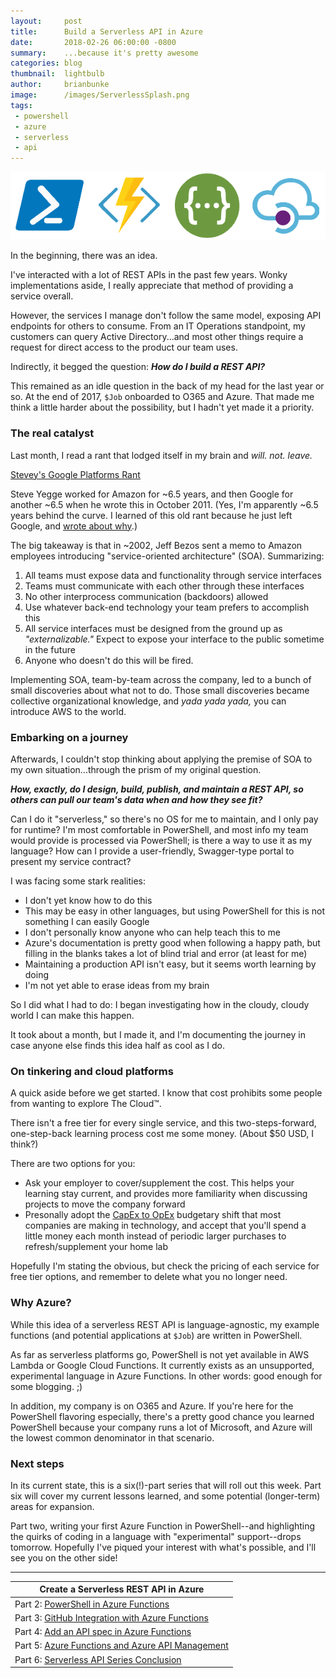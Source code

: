 ```yaml
---
layout:     post
title:      Build a Serverless API in Azure
date:       2018-02-26 06:00:00 -0800
summary:    ...because it's pretty awesome
categories: blog
thumbnail:  lightbulb
author:     brianbunke
image:      /images/ServerlessSplash.png
tags:
 - powershell
 - azure
 - serverless
 - api
---
```


[![icons](/images/ServerlessIcons.png)](/images/ServerlessIcons.png)

In the beginning, there was an idea.

I've interacted with a lot of REST APIs in the past few years. Wonky implementations aside, I really appreciate that method of providing a service overall.

However, the services I manage don't follow the same model, exposing API endpoints for others to consume. From an IT Operations standpoint, my customers can query Active Directory...and most other things require a request for direct access to the product our team uses.

Indirectly, it begged the question: **_How do I build a REST API?_**

This remained as an idle question in the back of my head for the last year or so. At the end of 2017, `$Job` onboarded to O365 and Azure. That made me think a little harder about the possibility, but I hadn't yet made it a priority.

### The real catalyst

Last month, I read a rant that lodged itself in my brain and _will. not. leave._

[Stevey's Google Platforms Rant]

Steve Yegge worked for Amazon for ~6.5 years, and then Google for another ~6.5 when he wrote this in October 2011. (Yes, I'm apparently ~6.5 years behind the curve. I learned of this old rant because he just left Google, and [wrote about why].)

The big takeaway is that in ~2002, Jeff Bezos sent a memo to Amazon employees introducing "service-oriented architecture" (SOA). Summarizing:

1. All teams must expose data and functionality through service interfaces
2. Teams must communicate with each other through these interfaces
3. No other interprocess communication (backdoors) allowed
4. Use whatever back-end technology your team prefers to accomplish this
5. All service interfaces must be designed from the ground up as _"externalizable."_ Expect to expose your interface to the public sometime in the future
6. Anyone who doesn't do this will be fired.

Implementing SOA, team-by-team across the company, led to a bunch of small discoveries about what not to do. Those small discoveries became collective organizational knowledge, and _yada yada yada,_ you can introduce AWS to the world.

### Embarking on a journey

Afterwards, I couldn't stop thinking about applying the premise of SOA to my own situation...through the prism of my original question.

**_How, exactly, do I design, build, publish, and maintain a REST API, so others can pull our team's data when and how they see fit?_**

Can I do it "serverless," so there's no OS for me to maintain, and I only pay for runtime? I'm most comfortable in PowerShell, and most info my team would provide is processed via PowerShell; is there a way to use it as my language? How can I provide a user-friendly, Swagger-type portal to present my service contract?

I was facing some stark realities:

- I don't yet know how to do this
- This may be easy in other languages, but using PowerShell for this is not something I can easily Google
- I don't personally know anyone who can help teach this to me
- Azure's documentation is pretty good when following a happy path, but filling in the blanks takes a lot of blind trial and error (at least for me)
- Maintaining a production API isn't easy, but it seems worth learning by doing
- I'm not yet able to erase ideas from my brain

So I did what I had to do: I began investigating how in the cloudy, cloudy world I can make this happen.

It took about a month, but I made it, and I'm documenting the journey in case anyone else finds this idea half as cool as I do.

### On tinkering and cloud platforms

A quick aside before we get started. I know that cost prohibits some people from wanting to explore The Cloud™.

There isn't a free tier for every single service, and this two-steps-forward, one-step-back learning process cost me some money. (About $50 USD, I think?)

There are two options for you:

- Ask your employer to cover/supplement the cost. This helps your learning stay current, and provides more familiarity when discussing projects to move the company forward
- Presonally adopt the [CapEx to OpEx] budgetary shift that most companies are making in technology, and accept that you'll spend a little money each month instead of periodic larger purchases to refresh/supplement your home lab

Hopefully I'm stating the obvious, but check the pricing of each service for free tier options, and remember to delete what you no longer need.

### Why Azure?

While this idea of a serverless REST API is language-agnostic, my example functions (and potential applications at `$Job`) are written in PowerShell.

As far as serverless platforms go, PowerShell is not yet available in AWS Lambda or Google Cloud Functions. It currently exists as an unsupported, experimental language in Azure Functions. In other words: good enough for some blogging. ;)

In addition, my company is on O365 and Azure. If you're here for the PowerShell flavoring especially, there's a pretty good chance you learned PowerShell because your company runs a lot of Microsoft, and Azure will the lowest common denominator in that scenario.

### Next steps

In its current state, this is a six(!)-part series that will roll out this week. Part six will cover my current lessons learned, and some potential (longer-term) areas for expansion.

Part two, writing your first Azure Function in PowerShell--and highlighting the quirks of coding in a language with "experimental" support--drops tomorrow. Hopefully I've piqued your interest with what's possible, and I'll see you on the other side!

---

|Create a Serverless REST API in Azure|
|---|
| Part 2: [PowerShell in Azure Functions] |
| Part 3: [GitHub Integration with Azure Functions] |
| Part 4: [Add an API spec in Azure Functions] |
| Part 5: [Azure Functions and Azure API Management] |
| Part 6: [Serverless API Series Conclusion] |



[Stevey's Google Platforms Rant]: https://plus.google.com/+RipRowan/posts/eVeouesvaVX
[wrote about why]: https://medium.com/@steve.yegge/why-i-left-google-to-join-grab-86dfffc0be84

[CapEx to OpEx]: http://www.bmc.com/blogs/capex-vs-opex/

[PowerShell in Azure Functions]:            /blog/2018/02/27/powershell-in-azure-functions/
[GitHub Integration with Azure Functions]:  /blog/2018/02/28/github-integration-with-azure-functions/
[Add an API spec in Azure Functions]:       /blog/2018/03/01/azure-functions-swagger-spec/
[Azure Functions and Azure API Management]: /blog/2018/03/02/azure-functions-api-management/
[Serverless API Series Conclusion]:         /blog/2018/03/03/serverless-api-conclusion/
